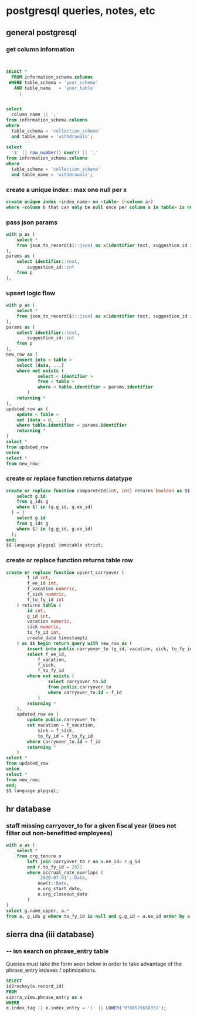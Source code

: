 # postgresql queries, notes, etc

## general postgresql

### get column information
```sql


SELECT *
  FROM information_schema.columns
 WHERE table_schema = 'your_schema'
   AND table_name   = 'your_table'
     ;


select
  column_name || ','
from information_schema.columns
where
  table_schema = 'collection_schema'
  and table_name = 'withdrawals';
  --   --
select
  '$' || row_number() over() || ','
from information_schema.columns
where
  table_schema = 'collection_schema'
  and table_name = 'withdrawals';
```

### create a unique index : max one null per x
```sql
create unique index <index_name> on <table> (<column a>)
where <column b that can only be null once per column a in table> is null;
```

### pass json params
```sql
with p as (
    select *
    from json_to_record($1::json) as x(identifier text, suggestion_id int)
),
params as (
    select identifier::text,
        suggestion_id::int
    from p
),
```

### upsert logic flow
```sql
with p as (
    select *
    from json_to_record($1::json) as x(identifier text, suggestion_id int)
),
params as (
    select identifier::text,
        suggestion_id::int
    from p
),
new_row as (
    insert into < table >
    select [data, ...]
    where not exists (
            select < identifier >
            from < table >
            where < table.identifier = params.identifier
        )
    returning *
),
updated_row as (
    update < Table >
    set [data = d, ...]
    where table.identifier = params.identifier
    returning *
)
select *
from updated_row
union
select *
from new_row;
```
### create or replace function returns datatype
```sql
create or replace function compareEeId(int, int) returns boolean as $$ begin return (
    select g.id
    from g_ids g
    where $1 in (g.g_id, g.ee_id)
  ) = (
    select g.id
    from g_ids g
    where $2 in (g.g_id, g.ee_id)
  );
end;
$$ language plpgsql immutable strict;
```

### create or replace function returns table row
```sql
create or replace function upsert_carryover (
        f_id int,
        f_ee_id int,
        f_vacation numeric,
        f_sick numeric,
        f_to_fy_id int
    ) returns table (
        id int,
        g_id int,
        vacation numeric,
        sick numeric,
        to_fy_id int,
        create_date timestamptz
    ) as $$ begin return query with new_row as (
        insert into public.carryover_to (g_id, vacation, sick, to_fy_id)
        select f_ee_id,
            f_vacation,
            f_sick,
            f_to_fy_id
        where not exists (
                select carryover_to.id
                from public.carryover_to
                where carryover_to.id = f_id
            )
        returning *
    ),
    updated_row as (
        update public.carryover_to
        set vacation = f_vacation,
            sick = f_sick,
            to_fy_id = f_to_fy_id
        where carryover_to.id = f_id
        returning *
    )
select *
from updated_row
union
select *
from new_row;
end;
$$ language plpgsql;
```

## hr database

### staff missing carryover_to for a given fiscal year (does not filter out non-benefitted employees)
```sql
with a as (
    select *
    from org_tenure o
        left join carryover_to r on o.ee_id= r.g_id
        and r.to_fy_id = 2021
        where accrual_rate_overlaps (
            '2020-07-01'::Date,
            now()::Date,
            o.org_start_date,
            o.org_closeout_date
        )
)
select g.name_upper, a.*
from a, g_ids g where to_fy_id is null and g.g_id = a.ee_id order by a.ee_id;
```

## sierra dna (iii database)

### -- isn search on phrase_entry table

Queries must take the form seen below in order to take advantage of the phrase_entry indexes / optimizations.

```sql
SELECT
id2reckey(e.record_id)
FROM
sierra_view.phrase_entry as e
WHERE
e.index_tag || e.index_entry = 'i' || LOWER('9780525658351');
```


